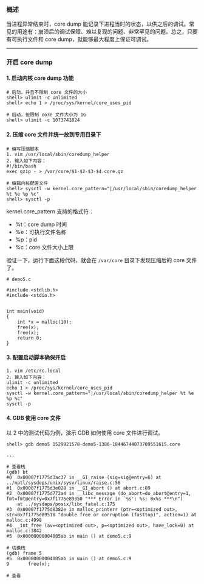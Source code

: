 ### 概述

当进程异常结束时，core dump 能记录下进程当时的状态，以供之后的调试。常见的用途有：崩溃后的调试保障、难以复现的问题、非常罕见的问题。总之，只要有可执行文件和 core dump，就能够最大程度上保证可调试。

---

### 开启 core dump

#### 1. 启动内核 core dump 功能

```
# 启动，并且不限制 core 文件的大小
shell> ulimit -c unlimited
shell> echo 1 > /proc/sys/kernel/core_uses_pid

# 启动，但限制 core 文件大小为 1G
shell> ulimit -c 1073741824
```

#### 2. 压缩 core 文件并统一放到专用目录下

```
# 编写压缩脚本
1. vim /usr/local/sbin/coredump_helper
2. 输入如下内容：
#!/bin/bash
exec gzip - > /var/core/$1-$2-$3-$4.core.gz

# 编辑内核配置文件
shell> sysctl -w kernel.core_pattern="|/usr/local/sbin/coredump_helper %t %e %p %c"
shell> sysctl -p
```

kernel.core_pattern 支持的格式符：

- %t：core dump 时间
- %e：可执行文件名称
- %p：pid
- %c：core 文件大小上限

验证一下，运行下面这段代码，就会在 `/var/core` 目录下发现压缩后的 core 文件了。

```
# demo5.c

#include <stdlib.h>
#include <stdio.h>


int main(void)
{
	int *x = malloc(10);
	free(x);
	free(x);
	return 0;
}
```

#### 3. 配置启动脚本确保开启


```
1. vim /etc/rc.local
2. 输入如下内容：
ulimit -c unlimited
echo 1 > /proc/sys/kernel/core_uses_pid
sysctl -w kernel.core_pattern="|/usr/local/sbin/coredump_helper %t %e %p %c"
sysctl -p
```

#### 4. GDB 使用 core 文件

以 2 中的测试代码为例，演示 GDB 如何使用 core 文件进行调试。

```
shell> gdb demo5 1529921578-demo5-1386-18446744073709551615.core

...

# 查看栈
(gdb) bt
#0  0x00007f1775d3ac37 in __GI_raise (sig=sig@entry=6) at ../nptl/sysdeps/unix/sysv/linux/raise.c:56
#1  0x00007f1775d3e028 in __GI_abort () at abort.c:89
#2  0x00007f1775d772a4 in __libc_message (do_abort=do_abort@entry=1, fmt=fmt@entry=0x7f1775e89350 "*** Error in `%s': %s: 0x%s ***\n")
    at ../sysdeps/posix/libc_fatal.c:175
#3  0x00007f1775d8382e in malloc_printerr (ptr=<optimized out>, str=0x7f1775e89518 "double free or corruption (fasttop)", action=1) at malloc.c:4998
#4  _int_free (av=<optimized out>, p=<optimized out>, have_lock=0) at malloc.c:3842
#5  0x00000000004005ab in main () at demo5.c:9

# 切换栈
(gdb) frame 5
#5  0x00000000004005ab in main () at demo5.c:9
9		free(x);

# 查看

```

